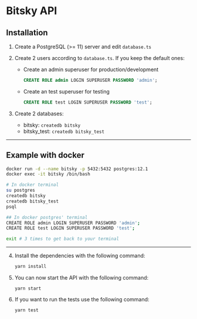 # Bitsky API

## Installation

1. Create a PostgreSQL (>= 11) server and edit `database.ts`

2. Create 2 users according to `database.ts`. If you keep the default ones:

    - Create an admin superuser for production/development

        ```sql
        CREATE ROLE admin LOGIN SUPERUSER PASSWORD 'admin';
        ```

    - Create an test superuser for testing
        ```sql
        CREATE ROLE test LOGIN SUPERUSER PASSWORD 'test';
        ```

3. Create 2 databases:
    - bitsky: `createdb bitsky`
    - bitsky_test: `createdb bitsky_test`

---

## Example with docker

```bash
docker run -d --name bitsky -p 5432:5432 postgres:12.1
docker exec -it bitsky /bin/bash

# In docker terminal
su postgres
createdb bitsky
createdb bitsky_test
psql

## In docker postgres' terminal
CREATE ROLE admin LOGIN SUPERUSER PASSWORD 'admin';
CREATE ROLE test LOGIN SUPERUSER PASSWORD 'test';

exit # 3 times to get back to your terminal
```

---

4. Install the dependencies with the following command:

    ```bash
    yarn install
    ```

5. You can now start the API with the following command:

    ```
    yarn start
    ```

6. If you want to run the tests use the following command:
    ```
    yarn test
    ```
